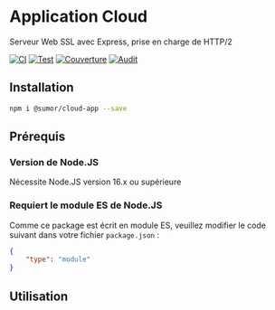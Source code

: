 # Application Cloud
Serveur Web SSL avec Express, prise en charge de HTTP/2

[![CI](https://github.com/sumor-cloud/cloud-app/actions/workflows/ci.yml/badge.svg)](https://github.com/sumor-cloud/cloud-app/actions/workflows/ci.yml)
[![Test](https://github.com/sumor-cloud/cloud-app/actions/workflows/ut.yml/badge.svg)](https://github.com/sumor-cloud/cloud-app/actions/workflows/ut.yml)
[![Couverture](https://github.com/sumor-cloud/cloud-app/actions/workflows/coverage.yml/badge.svg)](https://github.com/sumor-cloud/cloud-app/actions/workflows/coverage.yml)
[![Audit](https://github.com/sumor-cloud/cloud-app/actions/workflows/audit.yml/badge.svg)](https://github.com/sumor-cloud/cloud-app/actions/workflows/audit.yml)

## Installation
```bash
npm i @sumor/cloud-app --save
```

## Prérequis

### Version de Node.JS
Nécessite Node.JS version 16.x ou supérieure

### Requiert le module ES de Node.JS
Comme ce package est écrit en module ES, veuillez modifier le code suivant dans votre fichier `package.json` :
```json
{
    "type": "module"
}
```

## Utilisation  